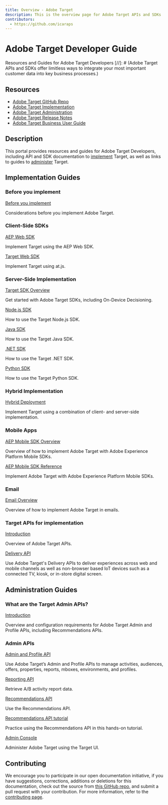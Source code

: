 ```yaml
---
title: Overview - Adobe Target
description: This is the overview page for Adobe Target APIs and SDKs
contributors:
  - https://github.com/icaraps
---
```


<Hero slots="heading, text"/> 

# Adobe Target Developer Guide

Resources and Guides for Adobe Target Developers
[//]: # (Adobe Target APIs and SDKs offer limitless ways to integrate your most important customer data into key business processes.)

<Resources slots="heading, links"/>

## Resources

* [Adobe Target GitHub Repo](https://github.com/AdobeDocs/target-developers)
* [Adobe Target Implementation](./before-implement/index.md)
* [Adobe Target Administration](https://experienceleague.adobe.com/docs/target/using/administer/administrating-target.html)
* [Adobe Target Release Notes](https://experienceleague.adobe.com/docs/target/using/release-notes/release-notes.html)
* [Adobe Target Business User Guide](https://experienceleague.adobe.com/docs/target/using/target-home.html)


## Description

This portal provides resources and guides for Adobe Target Developers, including API and SDK documentation to [implement](#implementation-guides) Target, as well as links to guides to [administer](#administration-guides) Target.

## Implementation Guides

<DiscoverBlock slots="heading, link, text"/>

### Before you implement

[Before you implement](before-implement/)

Considerations before you implement Adobe Target.




<DiscoverBlock slots="heading, link, text"/>

### Client-Side SDKs

[AEP Web SDK](https://experienceleague.adobe.com/docs/experience-platform/edge/personalization/adobe-target/target-overview.html)

Implement Target using the AEP Web SDK.

<DiscoverBlock slots="link, text"/>

[Target Web SDK](implement/client-side/)

Implement Target using at.js.



<DiscoverBlock slots="heading, link, text"/>

### Server-Side Implementation

[Target SDK Overview](implement/server-side/)

Get started with Adobe Target SDKs, including On-Device Decisioning.

<DiscoverBlock slots="link, text"/> 

[Node.js SDK](implement/server-side/node-js/)

How to use the Target Node.js SDK.

<DiscoverBlock slots= "link, text"/> 

[Java SDK](implement/server-side/java/)

How to use the Target Java SDK.

<DiscoverBlock slots="link, text"/> 

[.NET SDK](implement/server-side/net/)

How to use the Target .NET SDK.

<DiscoverBlock slots="link, text"/> 

[Python SDK](implement/server-side/python/)

How to use the Target Python SDK.





<DiscoverBlock slots= "heading, link, text"/>

### Hybrid Implementation

[Hybrid Deployment](implement/hybrid/)

Implement Target using a combination of client- and server-side implementation.


<DiscoverBlock slots="heading, link, text"/>

### Mobile Apps

[AEP Mobile SDK Overview](implement/mobile/)

Overview of how to implement Adobe Target with Adobe Experience Platform Mobile SDKs.

<DiscoverBlock slots= "link, text"/>

[AEP Mobile SDK Reference](https://aep-sdks.gitbook.io/docs/using-mobile-extensions/adobe-target)

Implement Adobe Target with Adobe Experience Platform Mobile SDKs.


<DiscoverBlock slots="heading, link, text"/>

### Email

[Email Overview](implement/email/)

Overview of how to implement Adobe Target in emails.


<DiscoverBlock slots="heading, link, text"/>

### Target APIs for implementation

[Introduction](before-administer/)
    
Overview of Adobe Target APIs.

<DiscoverBlock slots="link, text"/>

[Delivery API](implement/delivery-api/)

Use Adobe Target's Delivery APIs to deliver experiences across web and mobile channels as well as non-browser based IoT devices such as a connected TV, kiosk, or in-store digital screen.


## Administration Guides

<DiscoverBlock slots="heading, link, text"/>

### What are the Target Admin APIs?

[Introduction](before-administer/)
    
Overview and configuration requirements for Adobe Target Admin and Profile APIs, including Recommendations APIs.

<DiscoverBlock slots="heading, link, text"/>

### Admin APIs

[Admin and Profile API](administer/admin-api/) 

Use Adobe Target’s Admin and Profile APIs to manage activities, audiences, offers, properties, reports, mboxes, environments, and profiles.

<DiscoverBlock slots="link, text"/> 

[Reporting API](http://developers.adobetarget.com/api/#reports) 

Retrieve A/B activity report data.

<DiscoverBlock slots="link, text"/> 

[Recommendations API](http://developers.adobetarget.com/api/recommendations/) 

Use the Recommendations API.

<DiscoverBlock slots="link, text"/> 

[Recommendations API tutorial](api-guides/recs-api/)

Practice using the Recommendations API in this hands-on tutorial.

<DiscoverBlock slots="link, text"/> 

[Admin Console](https://experienceleague.adobe.com/docs/target/using/administer/administrating-target.html) 

Administer Adobe Target using the Target UI.


## Contributing 

We encourage you to participate in our open documentation initiative, if you have suggestions, corrections, additions 
or deletions for this documentation, check out the source from [this GitHub repo](https://github.com/adobe/gatsby-theme-spectrum-example), and submit a pull 
request with your contribution. For more information, refer to the [contributing page](support/contribute/).
